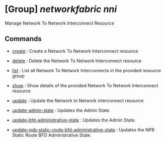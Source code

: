 # [Group] _networkfabric nni_

Manage Network To Network Interconnect Resource

## Commands

- [create](/Commands/networkfabric/nni/_create.md)
: Create a Network To Network Interconnect resource

- [delete](/Commands/networkfabric/nni/_delete.md)
: Delete the Network To Network Interconnect resource

- [list](/Commands/networkfabric/nni/_list.md)
: List all Network To Network Interconnects in the provided resource group

- [show](/Commands/networkfabric/nni/_show.md)
: Show details of the provided Network To Network Interconnect resource

- [update](/Commands/networkfabric/nni/_update.md)
: Update the Network to Network interconnect resource

- [update-admin-state](/Commands/networkfabric/nni/_update-admin-state.md)
: Updates the Admin State.

- [update-bfd-administrative-state](/Commands/networkfabric/nni/_update-bfd-administrative-state.md)
: Updates the Admin State.

- [update-npb-static-route-bfd-administrative-state](/Commands/networkfabric/nni/_update-npb-static-route-bfd-administrative-state.md)
: Updates the NPB Static Route BFD Administrative State.
